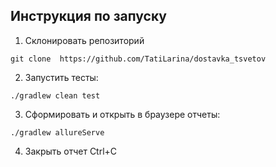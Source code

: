 ## Инструкция по запуску

1. Склонировать репозиторий
```
git clone  https://github.com/TatiLarina/dostavka_tsvetov
```
2. Запустить тесты:
```
./gradlew clean test 
```
3. Сформировать и открыть в браузере отчеты:
```
./gradlew allureServe
```
4. Закрыть отчет Ctrl+C
